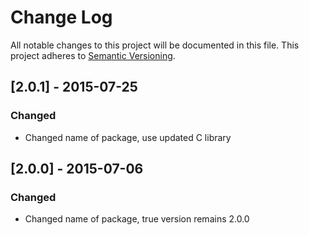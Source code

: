 # Change Log
All notable changes to this project will be documented in this file.
This project adheres to [Semantic Versioning](http://semver.org/).

## [2.0.1] - 2015-07-25
### Changed
- Changed name of package, use updated C library

## [2.0.0] - 2015-07-06
### Changed
- Changed name of package, true version remains 2.0.0
